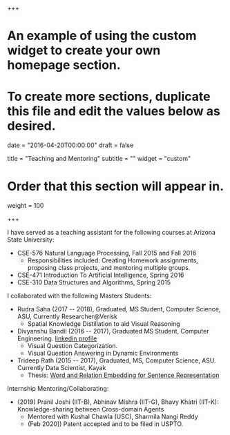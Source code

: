 +++
# An example of using the custom widget to create your own homepage section.
# To create more sections, duplicate this file and edit the values below as desired.

date = "2016-04-20T00:00:00"
draft = false

title = "Teaching and Mentoring"
subtitle = ""
widget = "custom"

# Order that this section will appear in.
weight = 100

+++

I have served as a teaching assistant for the following courses at Arizona State University:

- CSE-576 Natural Language Processing, Fall 2015 and Fall 2016
   - Responsibilities included: Creating Homework assignments, proposing class projects, and mentoring
multiple groups.
- CSE-471 Introduction To Artificial Intelligence, Spring 2016
- CSE-310 Data Structures and Algorithms, Spring 2015

I collaborated with the following Masters Students:

- Rudra Saha (2017 -- 2018), Graduated, MS Student, Computer Science, ASU, Currently Researcher@Verisk
   - Spatial Knowledge Distillation to aid Visual Reasoning
- Divyanshu Bandil (2016 -- 2017), Graduated MS Student, Computer Engineering. [linkedin profile](https://www.linkedin.com/in/divyanshubandil/)
   - Visual Question Categorization. 
   - Visual Question Answering in Dynamic Environments
- Trideep Rath (2015 -- 2017), Graduated, MS, Computer Science, ASU. Currently Data Scientist, Kayak
   - Thesis: [Word and Relation Embedding for Sentence Representation](https://repository.asu.edu/attachments/186590/content/Rath_asu_0010N_17130.pdf)

Internship Mentoring/Collaborating:

- (2019) Pranil Joshi (IIT-B), Abhinav Mishra (IIT-G), Bhavy Khatri (IIT-K): Knowledge-sharing between Cross-domain Agents
    - Mentored with Kushal Chawla (USC), Sharmila Nangi Reddy
    - (Feb 2020]) Patent accepted and to be filed in USPTO.
